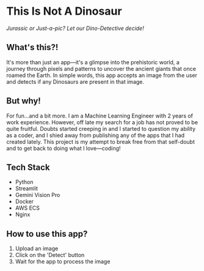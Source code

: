 # This Is Not A Dinosaur
_Jurassic or Just-a-pic? Let our Dino-Detective decide!_

## What's this?!
It's more than just an app—it's a glimpse into the prehistoric world, a journey through pixels and patterns to uncover the ancient giants that once roamed the Earth. In simple words, this app accepts an image from the user and detects if any Dinosaurs are present in that image.

## But why!
For fun...and a bit more. I am a Machine Learning Engineer with 2 years of work experience. However, off late my search for a job has not proved to be quite fruitful. Doubts started creeping in and I started to question my ability as a coder, and I shied away from publishing any of the apps that I had created lately. This project is my attempt to break free from that self-doubt and to get back to doing what I love—coding!

## Tech Stack
- Python
- Streamlit
- Gemini Vision Pro
- Docker
- AWS ECS 
- Nginx

## How to use this app?
1. Upload an image
2. Click on the 'Detect' button
3. Wait for the app to process the image